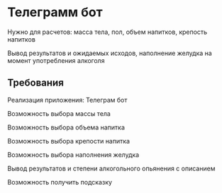 # Телеграмм бот

Нужно для расчетов:  масса тела, пол, объем напитков, крепость напитков

Вывод результатов и ожидаемых исходов, наполнение желудка на момент употребления алкоголя

## Требования

Реализация приложения: Телеграм бот

Возможность выбора массы тела

Возможность выбора объема напитка

Возможность выбора крепости напитка

Возможность выбора наполнения желудка

Вывод результатов и степени алкогольного опьянения с описанием

Возможность получить подсказку



